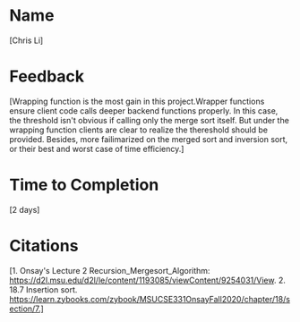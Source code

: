 # Name
[Chris Li]

# Feedback
[Wrapping function is the most gain in this project.Wrapper functions ensure client code calls deeper backend functions properly. In this case, the threshold isn't obvious if calling only the merge sort itself. But under the wrapping function clients are clear to realize the thereshold should be provided. Besides, more failimarized on the merged sort and inversion sort, or their best and worst case of time efficiency.]

# Time to Completion
[2 days]

# Citations
[1. Onsay's Lecture 2 Recursion_Mergesort_Algorithm: https://d2l.msu.edu/d2l/le/content/1193085/viewContent/9254031/View. 
 2. 18.7 Insertion sort. https://learn.zybooks.com/zybook/MSUCSE331OnsayFall2020/chapter/18/section/7.]